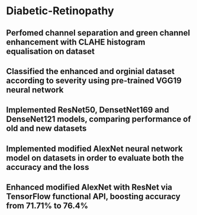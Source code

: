 # Diabetic-Retinopathy
## Perfomed channel separation and green channel enhancement with CLAHE histogram equalisation on dataset
## Classified the enhanced and orginial dataset according to severity using pre-trained VGG19 neural network
## Implemented ResNet50, DensetNet169 and DenseNet121 models, comparing performance of old and new datasets
## Implemented modified AlexNet neural network model on datasets in order to evaluate both the accuracy and the loss
## Enhanced modified AlexNet with ResNet via TensorFlow functional API, boosting accuracy from 71.71% to 76.4%
